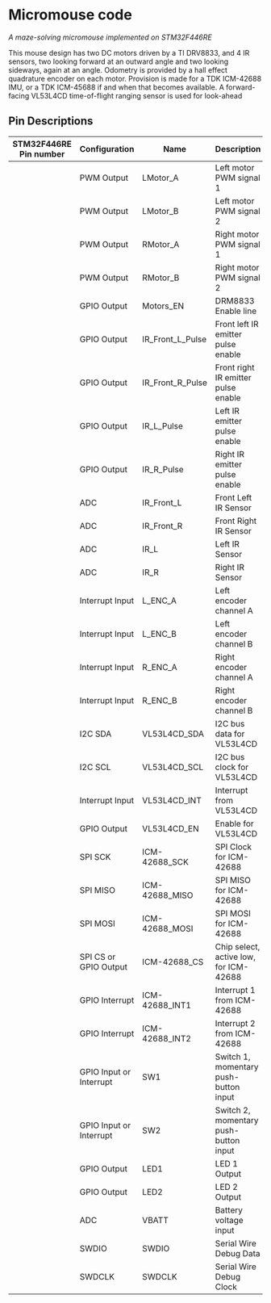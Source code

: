# Micromouse code

*A maze-solving micromouse implemented on STM32F446RE*

This mouse design has two DC motors driven by a TI DRV8833, and 4 IR sensors, two looking forward at an outward angle and two looking sideways, again at an angle.
Odometry is provided by a hall effect quadrature encoder on each motor.
Provision is made for a TDK ICM-42688 IMU, or a TDK ICM-45688 if and when that becomes available.
A forward-facing VL53L4CD time-of-flight ranging sensor is used for look-ahead

## Pin Descriptions

| STM32F446RE Pin number | Configuration | Name | Description |
|------------|---------------|----------|-------------|
| | PWM Output | LMotor_A | Left motor PWM signal 1 |
| | PWM Output | LMotor_B | Left motor PWM signal 2 |
| | PWM Output | RMotor_A | Right motor PWM signal 1 |
| | PWM Output | RMotor_B | Right motor PWM signal 2 |
| | GPIO Output | Motors_EN | DRM8833 Enable line |
| | GPIO Output | IR_Front_L_Pulse | Front left IR emitter pulse enable |
| | GPIO Output | IR_Front_R_Pulse | Front right IR emitter pulse enable |
| | GPIO Output | IR_L_Pulse | Left IR emitter pulse enable |
| | GPIO Output | IR_R_Pulse | Right IR emitter pulse enable |
| | ADC | IR_Front_L | Front Left IR Sensor |
| | ADC | IR_Front_R | Front Right IR Sensor |
| | ADC | IR_L | Left IR Sensor |
| | ADC | IR_R | Right IR Sensor |
| | Interrupt Input | L_ENC_A | Left encoder channel A |
| | Interrupt Input | L_ENC_B | Left encoder channel B |
| | Interrupt Input | R_ENC_A | Right encoder channel A |
| | Interrupt Input | R_ENC_B | Right encoder channel B |
| | I2C SDA | VL53L4CD_SDA | I2C bus data for VL53L4CD |
| | I2C SCL | VL53L4CD_SCL | I2C bus clock for VL53L4CD |
| | Interrupt Input | VL53L4CD_INT | Interrupt from VL53L4CD |
| | GPIO Output | VL53L4CD_EN | Enable for VL53L4CD |
| | SPI SCK | ICM-42688_SCK | SPI Clock for ICM-42688 |
| | SPI MISO | ICM-42688_MISO | SPI MISO for ICM-42688 |
| | SPI MOSI | ICM-42688_MOSI | SPI MOSI for ICM-42688 |
| | SPI CS or GPIO Output | ICM-42688_CS | Chip select, active low, for ICM-42688 |
| | GPIO Interrupt | ICM-42688_INT1 | Interrupt 1 from ICM-42688 |
| | GPIO Interrupt | ICM-42688_INT2 | Interrupt 2 from ICM-42688 |
| | GPIO Input or Interrupt | SW1 | Switch 1, momentary push-button input |
| | GPIO Input or Interrupt | SW2 | Switch 2, momentary push-button input |
| | GPIO Output | LED1 | LED 1 Output |
| | GPIO Output | LED2 | LED 2 Output |
| | ADC | VBATT | Battery voltage input |
| | SWDIO | SWDIO | Serial Wire Debug Data |
| | SWDCLK | SWDCLK | Serial Wire Debug Clock |


